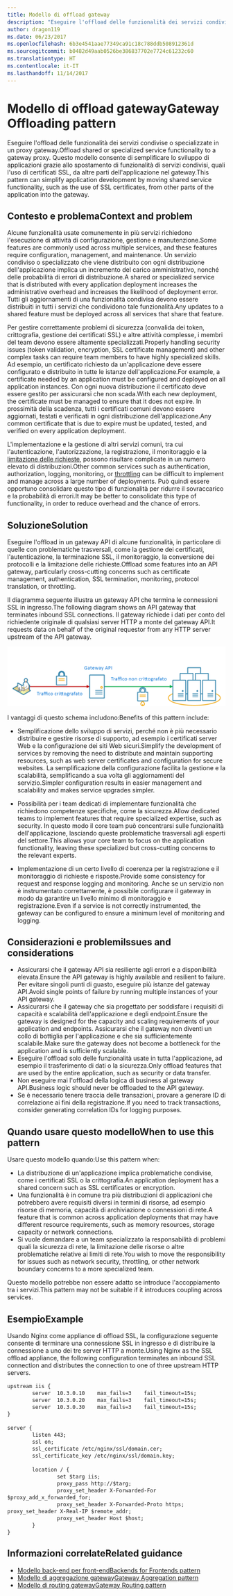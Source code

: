 ```yaml
---
title: Modello di offload gateway
description: "Eseguire l'offload delle funzionalità dei servizi condivise o specializzate in un proxy gateway."
author: dragon119
ms.date: 06/23/2017
ms.openlocfilehash: 6b3e4541aae77349ca91c18c788ddb508912361d
ms.sourcegitcommit: b0482d49aab0526be386837702e7724c61232c60
ms.translationtype: HT
ms.contentlocale: it-IT
ms.lasthandoff: 11/14/2017
---
```

# <a name="gateway-offloading-pattern"></a><span data-ttu-id="1a4fc-103">Modello di offload gateway</span><span class="sxs-lookup"><span data-stu-id="1a4fc-103">Gateway Offloading pattern</span></span>

<span data-ttu-id="1a4fc-104">Eseguire l'offload delle funzionalità dei servizi condivise o specializzate in un proxy gateway.</span><span class="sxs-lookup"><span data-stu-id="1a4fc-104">Offload shared or specialized service functionality to a gateway proxy.</span></span> <span data-ttu-id="1a4fc-105">Questo modello consente di semplificare lo sviluppo di applicazioni grazie allo spostamento di funzionalità di servizi condivisi, quali l'uso di certificati SSL, da altre parti dell'applicazione nel gateway.</span><span class="sxs-lookup"><span data-stu-id="1a4fc-105">This pattern can simplify application development by moving shared service functionality, such as the use of SSL certificates, from other parts of the application into the gateway.</span></span>

## <a name="context-and-problem"></a><span data-ttu-id="1a4fc-106">Contesto e problema</span><span class="sxs-lookup"><span data-stu-id="1a4fc-106">Context and problem</span></span>

<span data-ttu-id="1a4fc-107">Alcune funzionalità usate comunemente in più servizi richiedono l'esecuzione di attività di configurazione, gestione e manutenzione.</span><span class="sxs-lookup"><span data-stu-id="1a4fc-107">Some features are commonly used across multiple services, and these features require configuration, management, and maintenance.</span></span> <span data-ttu-id="1a4fc-108">Un servizio condiviso o specializzato che viene distribuito con ogni distribuzione dell'applicazione implica un incremento del carico amministrativo, nonché delle probabilità di errori di distribuzione.</span><span class="sxs-lookup"><span data-stu-id="1a4fc-108">A shared or specialized service that is distributed with every application deployment increases the administrative overhead and increases the likelihood of deployment error.</span></span> <span data-ttu-id="1a4fc-109">Tutti gli aggiornamenti di una funzionalità condivisa devono essere distribuiti in tutti i servizi che condividono tale funzionalità.</span><span class="sxs-lookup"><span data-stu-id="1a4fc-109">Any updates to a shared feature must be deployed across all services that share that feature.</span></span>

<span data-ttu-id="1a4fc-110">Per gestire correttamente problemi di sicurezza (convalida dei token, crittografia, gestione dei certificati SSL) e altre attività complesse, i membri del team devono essere altamente specializzati.</span><span class="sxs-lookup"><span data-stu-id="1a4fc-110">Properly handling security issues (token validation, encryption, SSL certificate management) and other complex tasks can require team members to have highly specialized skills.</span></span> <span data-ttu-id="1a4fc-111">Ad esempio, un certificato richiesto da un'applicazione deve essere configurato e distribuito in tutte le istanze dell'applicazione.</span><span class="sxs-lookup"><span data-stu-id="1a4fc-111">For example, a certificate needed by an application must be configured and deployed on all application instances.</span></span> <span data-ttu-id="1a4fc-112">Con ogni nuova distribuzione il certificato deve essere gestito per assicurarsi che non scada.</span><span class="sxs-lookup"><span data-stu-id="1a4fc-112">With each new deployment, the certificate must be managed to ensure that it does not expire.</span></span> <span data-ttu-id="1a4fc-113">In prossimità della scadenza, tutti i certificati comuni devono essere aggiornati, testati e verificati in ogni distribuzione dell'applicazione.</span><span class="sxs-lookup"><span data-stu-id="1a4fc-113">Any common certificate that is due to expire must be updated, tested, and verified on every application deployment.</span></span>

<span data-ttu-id="1a4fc-114">L'implementazione e la gestione di altri servizi comuni, tra cui l'autenticazione, l'autorizzazione, la registrazione, il monitoraggio e la [limitazione delle richieste](./throttling.md), possono risultare complicate in un numero elevato di distribuzioni.</span><span class="sxs-lookup"><span data-stu-id="1a4fc-114">Other common services such as authentication, authorization, logging, monitoring, or [throttling](./throttling.md) can be difficult to implement and manage across a large number of deployments.</span></span> <span data-ttu-id="1a4fc-115">Può quindi essere opportuno consolidare questo tipo di funzionalità per ridurre il sovraccarico e la probabilità di errori.</span><span class="sxs-lookup"><span data-stu-id="1a4fc-115">It may be better to consolidate this type of functionality, in order to reduce overhead and the chance of errors.</span></span>

## <a name="solution"></a><span data-ttu-id="1a4fc-116">Soluzione</span><span class="sxs-lookup"><span data-stu-id="1a4fc-116">Solution</span></span>

<span data-ttu-id="1a4fc-117">Eseguire l'offload in un gateway API di alcune funzionalità, in particolare di quelle con problematiche trasversali, come la gestione dei certificati, l'autenticazione, la terminazione SSL, il monitoraggio, la conversione dei protocolli e la limitazione delle richieste.</span><span class="sxs-lookup"><span data-stu-id="1a4fc-117">Offload some features into an API gateway, particularly cross-cutting concerns such as certificate management, authentication, SSL termination, monitoring, protocol translation, or throttling.</span></span> 

<span data-ttu-id="1a4fc-118">Il diagramma seguente illustra un gateway API che termina le connessioni SSL in ingresso.</span><span class="sxs-lookup"><span data-stu-id="1a4fc-118">The following diagram shows an API gateway that terminates inbound SSL connections.</span></span> <span data-ttu-id="1a4fc-119">Il gateway richiede i dati per conto del richiedente originale di qualsiasi server HTTP a monte del gateway API.</span><span class="sxs-lookup"><span data-stu-id="1a4fc-119">It requests data on behalf of the original requestor from any HTTP server upstream of the API gateway.</span></span>

 ![](./_images/gateway-offload.png)
 
<span data-ttu-id="1a4fc-120">I vantaggi di questo schema includono:</span><span class="sxs-lookup"><span data-stu-id="1a4fc-120">Benefits of this pattern include:</span></span>

- <span data-ttu-id="1a4fc-121">Semplificazione dello sviluppo di servizi, perché non è più necessario distribuire e gestire risorse di supporto, ad esempio i certificati server Web e la configurazione dei siti Web sicuri.</span><span class="sxs-lookup"><span data-stu-id="1a4fc-121">Simplify the development of services by removing the need to distribute and maintain supporting resources, such as web server certificates and configuration for secure websites.</span></span> <span data-ttu-id="1a4fc-122">La semplificazione della configurazione facilita la gestione e la scalabilità, semplificando a sua volta gli aggiornamenti del servizio.</span><span class="sxs-lookup"><span data-stu-id="1a4fc-122">Simpler configuration results in easier management and scalability and makes service upgrades simpler.</span></span>

- <span data-ttu-id="1a4fc-123">Possibilità per i team dedicati di implementare funzionalità che richiedono competenze specifiche, come la sicurezza.</span><span class="sxs-lookup"><span data-stu-id="1a4fc-123">Allow dedicated teams to implement features that require specialized expertise, such as security.</span></span> <span data-ttu-id="1a4fc-124">In questo modo il core team può concentrarsi sulle funzionalità dell'applicazione, lasciando queste problematiche trasversali agli esperti del settore.</span><span class="sxs-lookup"><span data-stu-id="1a4fc-124">This allows your core team to focus on the application functionality, leaving these specialized but cross-cutting concerns to the relevant experts.</span></span>

- <span data-ttu-id="1a4fc-125">Implementazione di un certo livello di coerenza per la registrazione e il monitoraggio di richieste e risposte.</span><span class="sxs-lookup"><span data-stu-id="1a4fc-125">Provide some consistency for request and response logging and monitoring.</span></span> <span data-ttu-id="1a4fc-126">Anche se un servizio non è instrumentato correttamente, è possibile configurare il gateway in modo da garantire un livello minimo di monitoraggio e registrazione.</span><span class="sxs-lookup"><span data-stu-id="1a4fc-126">Even if a service is not correctly instrumented, the gateway can be configured to ensure a minimum level of monitoring and logging.</span></span>

## <a name="issues-and-considerations"></a><span data-ttu-id="1a4fc-127">Considerazioni e problemi</span><span class="sxs-lookup"><span data-stu-id="1a4fc-127">Issues and considerations</span></span>

- <span data-ttu-id="1a4fc-128">Assicurarsi che il gateway API sia resiliente agli errori e a disponibilità elevata.</span><span class="sxs-lookup"><span data-stu-id="1a4fc-128">Ensure the API gateway is highly available and resilient to failure.</span></span> <span data-ttu-id="1a4fc-129">Per evitare singoli punti di guasto, eseguire più istanze del gateway API.</span><span class="sxs-lookup"><span data-stu-id="1a4fc-129">Avoid single points of failure by running multiple instances of your API gateway.</span></span> 
- <span data-ttu-id="1a4fc-130">Assicurarsi che il gateway che sia progettato per soddisfare i requisiti di capacità e scalabilità dell'applicazione e degli endpoint.</span><span class="sxs-lookup"><span data-stu-id="1a4fc-130">Ensure the gateway is designed for the capacity and scaling requirements of your application and endpoints.</span></span> <span data-ttu-id="1a4fc-131">Assicurarsi che il gateway non diventi un collo di bottiglia per l'applicazione e che sia sufficientemente scalabile.</span><span class="sxs-lookup"><span data-stu-id="1a4fc-131">Make sure the gateway does not become a bottleneck for the application and is sufficiently scalable.</span></span>
- <span data-ttu-id="1a4fc-132">Eseguire l'offload solo delle funzionalità usate in tutta l'applicazione, ad esempio il trasferimento di dati o la sicurezza.</span><span class="sxs-lookup"><span data-stu-id="1a4fc-132">Only offload features that are used by the entire application, such as security or data transfer.</span></span>
- <span data-ttu-id="1a4fc-133">Non eseguire mai l'offload della logica di business al gateway API.</span><span class="sxs-lookup"><span data-stu-id="1a4fc-133">Business logic should never be offloaded to the API gateway.</span></span> 
- <span data-ttu-id="1a4fc-134">Se è necessario tenere traccia delle transazioni, provare a generare ID di correlazione ai fini della registrazione.</span><span class="sxs-lookup"><span data-stu-id="1a4fc-134">If you need to track transactions, consider generating correlation IDs for logging purposes.</span></span>

## <a name="when-to-use-this-pattern"></a><span data-ttu-id="1a4fc-135">Quando usare questo modello</span><span class="sxs-lookup"><span data-stu-id="1a4fc-135">When to use this pattern</span></span>

<span data-ttu-id="1a4fc-136">Usare questo modello quando:</span><span class="sxs-lookup"><span data-stu-id="1a4fc-136">Use this pattern when:</span></span>

- <span data-ttu-id="1a4fc-137">La distribuzione di un'applicazione implica problematiche condivise, come i certificati SSL o la crittografia.</span><span class="sxs-lookup"><span data-stu-id="1a4fc-137">An application deployment has a shared concern such as SSL certificates or encryption.</span></span>
- <span data-ttu-id="1a4fc-138">Una funzionalità è in comune tra più distribuzioni di applicazioni che potrebbero avere requisiti diversi in termini di risorse, ad esempio risorse di memoria, capacità di archiviazione o connessioni di rete.</span><span class="sxs-lookup"><span data-stu-id="1a4fc-138">A feature that is common across application deployments that may have different resource requirements, such as memory resources, storage capacity or network connections.</span></span>
- <span data-ttu-id="1a4fc-139">Si vuole demandare a un team specializzato la responsabilità di problemi quali la sicurezza di rete, la limitazione delle risorse o altre problematiche relative ai limiti di rete.</span><span class="sxs-lookup"><span data-stu-id="1a4fc-139">You wish to move the responsibility for issues such as network security, throttling, or other network boundary concerns to a more specialized team.</span></span>

<span data-ttu-id="1a4fc-140">Questo modello potrebbe non essere adatto se introduce l'accoppiamento tra i servizi.</span><span class="sxs-lookup"><span data-stu-id="1a4fc-140">This pattern may not be suitable if it introduces coupling across services.</span></span>

## <a name="example"></a><span data-ttu-id="1a4fc-141">Esempio</span><span class="sxs-lookup"><span data-stu-id="1a4fc-141">Example</span></span>

<span data-ttu-id="1a4fc-142">Usando Nginx come appliance di offload SSL, la configurazione seguente consente di terminare una connessione SSL in ingresso e di distribuire la connessione a uno dei tre server HTTP a monte.</span><span class="sxs-lookup"><span data-stu-id="1a4fc-142">Using Nginx as the SSL offload appliance, the following configuration terminates an inbound SSL connection and distributes the connection to one of three upstream HTTP servers.</span></span>

```
upstream iis {
        server  10.3.0.10    max_fails=3    fail_timeout=15s;
        server  10.3.0.20    max_fails=3    fail_timeout=15s;
        server  10.3.0.30    max_fails=3    fail_timeout=15s;
}

server {
        listen 443;
        ssl on;
        ssl_certificate /etc/nginx/ssl/domain.cer;
        ssl_certificate_key /etc/nginx/ssl/domain.key;

        location / {
                set $targ iis;
                proxy_pass http://$targ;
                proxy_set_header X-Forwarded-For $proxy_add_x_forwarded_for;
                proxy_set_header X-Forwarded-Proto https;
proxy_set_header X-Real-IP $remote_addr;
                proxy_set_header Host $host;
        }
}
```

## <a name="related-guidance"></a><span data-ttu-id="1a4fc-143">Informazioni correlate</span><span class="sxs-lookup"><span data-stu-id="1a4fc-143">Related guidance</span></span>

- [<span data-ttu-id="1a4fc-144">Modello back-end per front-end</span><span class="sxs-lookup"><span data-stu-id="1a4fc-144">Backends for Frontends pattern</span></span>](./backends-for-frontends.md)
- [<span data-ttu-id="1a4fc-145">Modello di aggregazione gateway</span><span class="sxs-lookup"><span data-stu-id="1a4fc-145">Gateway Aggregation pattern</span></span>](./gateway-aggregation.md)
- [<span data-ttu-id="1a4fc-146">Modello di routing gateway</span><span class="sxs-lookup"><span data-stu-id="1a4fc-146">Gateway Routing pattern</span></span>](./gateway-routing.md)

